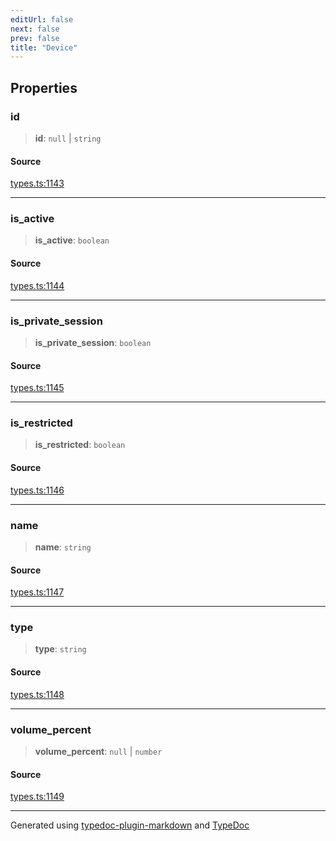 ```yaml
---
editUrl: false
next: false
prev: false
title: "Device"
---
```


## Properties

### id

> **id**: `null` \| `string`

#### Source

[types.ts:1143](https://github.com/fostertheweb/spotify-web-sdk/blob/eb6b780/src/types.ts#L1143)

***

### is\_active

> **is\_active**: `boolean`

#### Source

[types.ts:1144](https://github.com/fostertheweb/spotify-web-sdk/blob/eb6b780/src/types.ts#L1144)

***

### is\_private\_session

> **is\_private\_session**: `boolean`

#### Source

[types.ts:1145](https://github.com/fostertheweb/spotify-web-sdk/blob/eb6b780/src/types.ts#L1145)

***

### is\_restricted

> **is\_restricted**: `boolean`

#### Source

[types.ts:1146](https://github.com/fostertheweb/spotify-web-sdk/blob/eb6b780/src/types.ts#L1146)

***

### name

> **name**: `string`

#### Source

[types.ts:1147](https://github.com/fostertheweb/spotify-web-sdk/blob/eb6b780/src/types.ts#L1147)

***

### type

> **type**: `string`

#### Source

[types.ts:1148](https://github.com/fostertheweb/spotify-web-sdk/blob/eb6b780/src/types.ts#L1148)

***

### volume\_percent

> **volume\_percent**: `null` \| `number`

#### Source

[types.ts:1149](https://github.com/fostertheweb/spotify-web-sdk/blob/eb6b780/src/types.ts#L1149)

***

Generated using [typedoc-plugin-markdown](https://www.npmjs.com/package/typedoc-plugin-markdown) and [TypeDoc](https://typedoc.org/)
